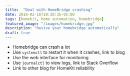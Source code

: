 ```yaml
---
title:  "Deal with HomeBridge crashing"
date: 2018-02-16T19:30:35-05:00
tags: [homekit, home automation, homebridge]
featured_image: "/images/homebridge.jpg"
description: "Revive your homebridge automatically"
draft: true
---
```


- Homebridge can crash a lot
- Use `systemctl` to restart it when it crashes, link to blog
- Use the web interface for monitoring
- Use `journalctl` to view logs, link to Stack Overflow
- Link to other blog for HomeKti reliability